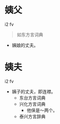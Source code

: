 # 姨父
i2 fv
> 如东方言词典
- 姨娘的丈夫。

# 姨夫
i2 fv
+ 姨子的丈夫，即连襟。
  * 东台方言词典
  * 兴化方言词典
    - 他俫是～两个。
  * 泰兴方言辞典
